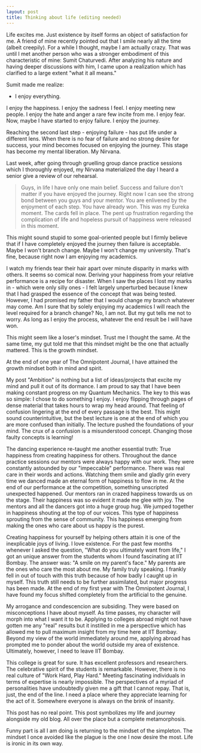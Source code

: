 ```yaml
---
layout: post
title: Thinking about life (editing needed)
---
```


Life excites me. Just existence by itself forms an object of satisfaction for me. A friend of mine recently pointed out that I smile nearly all the time (albeit creepily). For a while I thought, maybe I am actually crazy. That was until I met another person who was a stronger embodiment of this characteristic of mine: Sumit Chaturvedi. After analyzing his nature and having deeper discussions with him, I came upon a realization which has clarified to a large extent "what it all means."

Sumit made me realize:
- I enjoy everything.

I enjoy the happiness. I enjoy the sadness I feel. I enjoy meeting new people. I enjoy the hate and anger a rare few incite from me. I enjoy fear. Now, maybe I have started to enjoy failure. I enjoy the journey.

Reaching the second last step - enjoying failure - has put life under a different lens. When there is no fear of failure and no strong desire for success, your mind becomes focused on enjoying the journey. This stage has become my mental liberation. My Nirvana.

Last week, after going through gruelling group dance practice sessions which I thoroughly enjoyed, my Nirvana materialized the day I heard a senior give a review of our rehearsal.

>Guys, in life I have only one main belief. Success and failure don't matter if you have enjoyed the journey. Right now I can see the strong bond between you guys and your mentor. You are enlivened by the enjoyment of each step. You have already won.
This was my Eureka moment. The cards fell in place. The pent up frustration regarding the complication of life and hopeless pursuit of happiness were released in this moment.

This might sound stupid to some goal-oriented people but I firmly believe that if I have completely enjoyed the journey then failure is acceptable. Maybe I won't branch change. Maybe I won't change my university. That's fine, because right now I am enjoying my academics.

I watch my friends tear their hair apart over minute disparity in marks with others. It seems so comical now. Deriving your happiness from your relative performance is a recipe for disaster. When I saw the places I lost my marks in - which were only silly ones - I felt largely unperturbed because I knew that I had grasped the essence of the concept that was being tested.
However, I had promised my father that I would change my branch whatever may come. Am I sure that by solely enjoying my academics I will reach the level required for a branch change? No, I am not. But my gut tells me not to worry. As long as I enjoy the process, whatever the end result be I will have won.

This might seem like a loser's mindset. Trust me I thought the same. At the same time, my gut told me that this mindset might be the one that actually mattered. This is the growth mindset.

At the end of one year of The Omnipotent Journal, I have attained the growth mindset both in mind and spirit.

My post "Ambition" is nothing but a list of ideas/projects that excite my mind and pull it out of its dormance. I am proud to say that I have been making constant progress on my Quantum Mechanics. The key to this was so simple: I chose to do something I enjoy. I enjoy flipping through pages of dense material that takes hours to wrap my head around. That feeling of confusion lingering at the end of every passage is the best. This might sound counterintuitive, but the best lecture is one at the end of which you are more confused than initially. The lecture pushed the foundations of your mind. The crux of a confusion is a misunderstood concept. Changing those faulty concepts is learning!

The dancing experience re-taught me another essential truth: True happiness from creating happiness for others.
Throughout the dance practice sessions our mentors were always happy with our work. They were constantly astounded by our "impeccable" performance. There was real care in their words and actions. Watching them smile and gladly grin every time we danced made an eternal form of happiness to flow in me. At the end of our performance at the competition, something unscripted unexpected happened. Our mentors ran in crazed happiness towards us on the stage. Their happiness was so evident it made me glee with joy. The mentors and all the dancers got into a huge group hug. We jumped together in happiness shouting at the top of our voices. This type of happiness sprouting from the sense of community. This happiness emerging from making the ones who care about us happy is the purest.

Creating happiness for yourself by helping others attain it is one of the inexplicable joys of living. I love existence. For the past few months whenever I asked the question, "What do you ultimately want from life," I got an unique answer from the students whom I found fascinating at IIT Bombay. The answer was: "A smile on my parent's face."
My parents are the ones who care the most about me. My family truly speaking. I frankly fell in out of touch with this truth because of how badly I caught up in myself. This truth still needs to be further assimilated, but major progress has been made.
At the end of my first year with The Omnipotent Journal, I have found my focus shifted completely from the artificial to the genuine.

My arrogance and condescencion are subsiding. They were based on misconceptions I have about myself. As time passes, my character will morph into what I want it to be. Applying to colleges abroad might not have gotten me any "real" results but it instilled in me a perspective which has allowed me to pull maximum insight from my time here at IIT Bombay. Beyond my view of the world immediately around me, applying abroad has prompted me to ponder about the world outside my area of existence.
Ultimately, however, I need to leave IIT Bombay.

This college is great for sure. It has excellent professors and researchers. The celebrative spirit of the students is remarkable. However, there is no real culture of "Work Hard, Play Hard." Meeting fascinating individuals in terms of expertise is nearly impossible. The perspectives of a myriad of personalities have undoubtedly given me a gift that I cannot repay. That is, just, the end of the line. I need a place where they appreciate learning for the act of it. Somewhere everyone is always on the brink of insanity.

This post has no real point. This post symbolizes my life and journey alongside my old blog. All over the place but a complete metamorphosis.

Funny part is all I am doing is returning to the mindset of the simpleton. The mindset I once avoided like the plague is the one I now desire the most. Life is ironic in its own way.